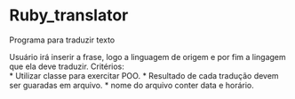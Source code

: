 # Ruby_translator
 Programa para traduzir texto


 Usuário irá inserir a frase, logo a linguagem de origem e por fim a lingagem que ela deve traduzir.
 Critérios:
    </br>* Utilizar classe para exercitar POO.
    * Resultado de cada tradução devem ser guaradas em arquivo.
    * nome do arquivo conter data e horário.
